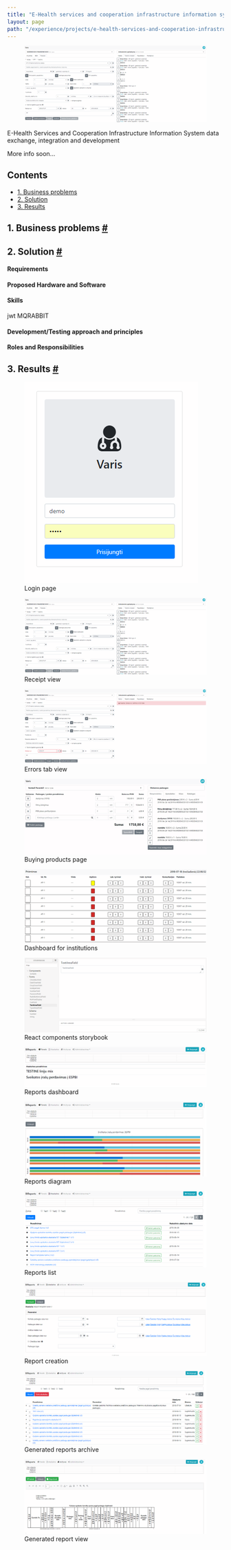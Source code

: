 ```yaml
---
title: "E-Health services and cooperation infrastructure information system"
layout: page
path: "/experience/projects/e-health-services-and-cooperation-infrastructure-information-system"
---
```


<figure>
	<img src="./header.jpg" alt="Header picture">
</figure>

E-Health Services and Cooperation Infrastructure Information System data exchange, integration and development

More info soon...

<h2>Contents</h2>
<ul>
    <li>
        <a href="#businessProblems">1. Business problems</a>
    </li>
    <li>
        <a href="#solution">2. Solution</a>
    </li>
    <li>
        <a href="#results">3. Results</a>
    </li>
</ul>

<h2 id="businessProblems">
    <span>1. Business problems</span>
    <a href="#businessProblems" aria-label="Anchor"> #</a>
</h2>

<h2 id="solution">
    <span>2. Solution</span>
    <a href="#solution" aria-label="Anchor"> #</a>
</h2>

#### Requirements
#### Proposed Hardware and Software
#### Skills 
jwt MQRABBIT
#### Development/Testing approach and principles
#### Roles and Responsibilities

<h2 id="results">
    <span>3. Results</span>
    <a href="#results" aria-label="Anchor"> #</a>
</h2>

<figure>
	<img src="./login.jpg" alt="Login page">
    <figcaption>Login page</figcaption>
</figure>

<figure>
	<img src="./receipt.jpg" alt="Receipt view">
    <figcaption>Receipt view</figcaption>
</figure>

<figure>
	<img src="./errors.jpg" alt="Errors tab view">
    <figcaption>Errors tab view</figcaption>
</figure>

<figure>
	<img src="./buy.jpg" alt="Buying products page">
    <figcaption>Buying products page</figcaption>
</figure>

<figure>
	<img src="./watcher.jpg" alt="Dashboard for institutions">
    <figcaption>Dashboard for institutions</figcaption>
</figure>

<figure>
	<img src="./varis-ui.jpg" alt="React components storybook">
    <figcaption>React components storybook</figcaption>
</figure>

<figure>
	<img src="./reports-1.jpg" alt="Reports 1">
    <figcaption>Reports dashboard</figcaption>
</figure>

<figure>
	<img src="./reports-2.jpg" alt="Reports 2">
    <figcaption>Reports diagram</figcaption>
</figure>

<figure>
	<img src="./reports-3.jpg" alt="Reports 3">
    <figcaption>Reports list</figcaption>
</figure>

<figure>
	<img src="./reports-4.jpg" alt="Reports 4">
    <figcaption>Report creation</figcaption>
</figure>

<figure>
	<img src="./reports-5.jpg" alt="Reports 5">
    <figcaption>Generated reports archive</figcaption>
</figure>

<figure>
	<img src="./reports-6.jpg" alt="Reports 6">
    <figcaption>Generated report view</figcaption>
</figure>
